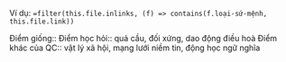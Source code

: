 Ví dụ: `=filter(this.file.inlinks, (f) => contains(f.loại-sứ-mệnh, this.file.link))`

Điểm giống::
Điểm học hỏi:: quả cầu, đối xứng, dao động điều hoà
Điểm khác của QC:: vật lý xã hội, mạng lưới niềm tin, động học ngữ nghĩa